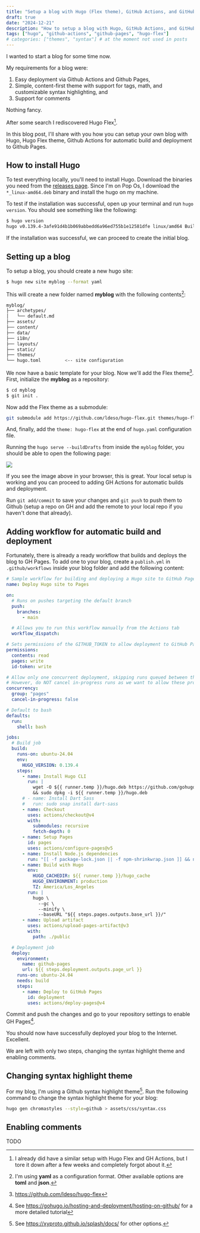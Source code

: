 ```yaml
---
title: "Setup a blog with Hugo (Flex theme), GitHub Actions, and GitHub Pages"
draft: true
date: "2024-12-21"
description: "How to setup a blog with Hugo, GitHub Actions, and GitHub Pages."
tags: ["hugo", "github-actions", "github-pages", "hugo-flex"]
# categories: ["themes", "syntax"] # at the moment not used in posts
---
```


I wanted to start a blog for some time now.

My requirements for a blog were:

1. Easy deployment via Github Actions and Github Pages,
2. Simple, content-first theme with support for tags, math, and customizable syntax highlighting, and
3. Support for comments

Nothing fancy.

After some search I rediscovered Hugo Flex[^1].

In this blog post, I'll share with you how you can setup your own blog with Hugo, Hugo Flex theme,
Github Actions for automatic build and deployment to Github Pages.

## How to install Hugo

To test everything locally, you'll need to install Hugo. Download the binaries you need from the
[releases page](https://github.com/gohugoio/hugo/releases). Since I'm on Pop Os, I download the `*_linux-amd64.deb`
binary and install the hugo on my machine.

To test if the installation was successful, open up your terminal and run `hugo version`. You should see
something like the following:

```bash
$ hugo version
hugo v0.139.4-3afe91d4b1b069abbedd6a96ed755b1e12581dfe linux/amd64 BuildDate=2024-12-09T17:45:23Z VendorInfo=gohugoio
```

If the installation was successful, we can proceed to create the initial blog.

## Setting up a blog

To setup a blog, you should create a new hugo site:

```bash
$ hugo new site myblog --format yaml
```

This will create a new folder named **myblog** with the following contents[^2]:

```bash
myblog/
├── archetypes/
│   └── default.md
├── assets/
├── content/
├── data/
├── i18n/
├── layouts/
├── static/
├── themes/
└── hugo.toml         <-- site configuration
```

We now have a basic template for your blog. Now we'll add the Flex theme[^3].
First, initialize the **myblog** as a repository:

```bash
$ cd myblog
$ git init .
```

Now add the Flex theme as a submodule:

```bash
git submodule add https://github.com/ldeso/hugo-flex.git themes/hugo-flex
```

And, finally, add the `theme: hugo-flex` at the end of `hugo.yaml` configuration file.

Running the `hugo serve --buildDrafts` from inside the `myblog` folder, you
should be able to open the following page:

![](/basic_blog.png)

If you see the image above in your browser, this is great. Your local setup
is working and you can proceed to adding GH Actions for automatic builds and deployment.

Run `git add/commit` to save your changes and `git push` to push them to Github
(setup a repo on GH and add the remote to your local repo if you haven't done that already).

## Adding workflow for automatic build and deployment

Fortunately, there is already a ready workflow that builds and deploys the
blog to GH Pages. To add one to your blog, create a `publish.yml` in `.github/workflows`
inside your blog folder and add the following content:

```yaml
# Sample workflow for building and deploying a Hugo site to GitHub Pages
name: Deploy Hugo site to Pages

on:
  # Runs on pushes targeting the default branch
  push:
    branches:
      - main

  # Allows you to run this workflow manually from the Actions tab
  workflow_dispatch:

# Sets permissions of the GITHUB_TOKEN to allow deployment to GitHub Pages
permissions:
  contents: read
  pages: write
  id-token: write

# Allow only one concurrent deployment, skipping runs queued between the run in-progress and latest queued.
# However, do NOT cancel in-progress runs as we want to allow these production deployments to complete.
concurrency:
  group: "pages"
  cancel-in-progress: false

# Default to bash
defaults:
  run:
    shell: bash

jobs:
  # Build job
  build:
    runs-on: ubuntu-24.04
    env:
      HUGO_VERSION: 0.139.4
    steps:
      - name: Install Hugo CLI
        run: |
          wget -O ${{ runner.temp }}/hugo.deb https://github.com/gohugoio/hugo/releases/download/v${HUGO_VERSION}/hugo_extended_${HUGO_VERSION}_linux-amd64.deb \
          && sudo dpkg -i ${{ runner.temp }}/hugo.deb          
      # - name: Install Dart Sass
      #   run: sudo snap install dart-sass
      - name: Checkout
        uses: actions/checkout@v4
        with:
          submodules: recursive
          fetch-depth: 0
      - name: Setup Pages
        id: pages
        uses: actions/configure-pages@v5
      - name: Install Node.js dependencies
        run: "[[ -f package-lock.json || -f npm-shrinkwrap.json ]] && npm ci || true"
      - name: Build with Hugo
        env:
          HUGO_CACHEDIR: ${{ runner.temp }}/hugo_cache
          HUGO_ENVIRONMENT: production
          TZ: America/Los_Angeles
        run: |
          hugo \
            --gc \
            --minify \
            --baseURL "${{ steps.pages.outputs.base_url }}/"          
      - name: Upload artifact
        uses: actions/upload-pages-artifact@v3
        with:
          path: ./public

  # Deployment job
  deploy:
    environment:
      name: github-pages
      url: ${{ steps.deployment.outputs.page_url }}
    runs-on: ubuntu-24.04
    needs: build
    steps:
      - name: Deploy to GitHub Pages
        id: deployment
        uses: actions/deploy-pages@v4
```

Commit and push the changes and go to your repository settings to enable GH
Pages[^4].

You should now have successfully deployed your blog to the Internet. Excellent.

We are left with only two steps, changing the syntax highlight theme and
enabling comments.

## Changing syntax highlight theme

For my blog, I'm using a Github syntax highlight theme[^5]. Run the following
command to change the syntax highlight theme for your blog:

```bash
hugo gen chromastyles --style=github > assets/css/syntax.css
```

## Enabling comments

TODO

<!-- utterances or giscus -->

[^1]: I already did have a similar setup with Hugo Flex and GH Actions, but I tore it down after a few weeks and completely forgot about it.
[^2]: I'm using **yaml** as a configuration format. Other available options are **toml** and **json**.
[^3]: https://github.com/ldeso/hugo-flex
[^4]: See https://gohugo.io/hosting-and-deployment/hosting-on-github/ for a more detailed tutorial
[^5]: See https://xyproto.github.io/splash/docs/ for other options.

